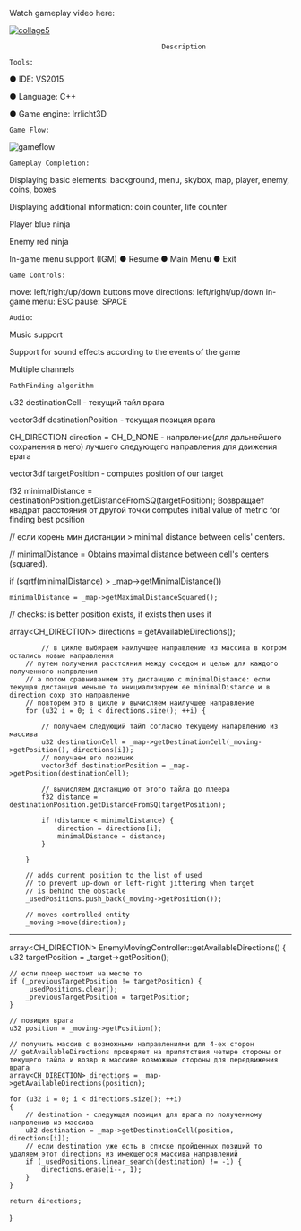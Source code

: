 Watch gameplay video here:

[![collage5](https://user-images.githubusercontent.com/38033580/38811579-9029232e-4192-11e8-80a4-35a1d4ec9fbf.jpg)
](http://www.youtube.com/embed/01cZ_v6islo)

                                          Description
 
 	Tools:

● IDE: VS2015

● Language: C++

● Game engine: Irrlicht3D

	Game Flow: 

![gameflow](https://user-images.githubusercontent.com/38033580/45288676-e9f4fe80-b4f3-11e8-9caa-f1dcec0a4f8a.PNG)

	Gameplay Completion:

Displaying basic elements:                  background, menu, skybox, map, player, enemy, coins, boxes

Displaying additional information:     	    coin counter, life counter

Player										                  blue ninja

Enemy									                    	red ninja

In-game menu support (IGM)        	    ● Resume
					    ● Main Menu
					    ● Exit


	Game Controls:

move:	          left/right/up/down buttons 
move directions:  left/right/up/down
in-game menu:     ESC
pause:			  SPACE


	Audio:

Music support

Support for sound effects according to the events of the game

Multiple channels


	PathFinding algorithm

u32 	     destinationCell        - текущий тайл врага

vector3df    destinationPosition    - текущая позиция врага

CH_DIRECTION direction = CH_D_NONE  - напрвление(для дальнейшего сохранения в него) лучшего следующего направления для движения врага

vector3df    targetPosition	    - computes position of our target

f32 minimalDistance = destinationPosition.getDistanceFromSQ(targetPosition); Возвращает квадрат расстояния от другой точки
									     computes initial value of metric for finding best position



// если корень мин дистанции > minimal distance between cells' centers.

// minimalDistance = Obtains maximal distance between cell's centers (squared).

if (sqrtf(minimalDistance) > _map->getMinimalDistance())

	minimalDistance = _map->getMaximalDistanceSquared();

	
// checks: is better position exists, if exists then uses it

array<CH_DIRECTION> directions = getAvailableDirections();

	        // в цикле выбираем наилучшее направление из массива в котром остались новые направления
		// путем получения расстояния между соседом и целью для каждого полученного напрвления
		// а потом сравниванием эту дистанцию с minimalDistance: если текущая дистанция меньше то инициализируем ее minimalDistance и в direction сохр это направление
		// повторем это в цикле и вычисляем наилучшее направление
		for (u32 i = 0; i < directions.size(); ++i) {

			// получаем следующий тайл согласно текущему напарвлению из массива
			u32 destinationCell = _map->getDestinationCell(_moving->getPosition(), directions[i]);
			// получаем его позицию
			vector3df destinationPosition = _map->getPosition(destinationCell);

			// вычисляем дистанцию от этого тайла до плеера
			f32 distance = destinationPosition.getDistanceFromSQ(targetPosition);

			if (distance < minimalDistance) {
				direction = directions[i];
				minimalDistance = distance;
			}

		}

		// adds current position to the list of used
		// to prevent up-down or left-right jittering when target 
		// is behind the obstacle
		_usedPositions.push_back(_moving->getPosition());

		// moves controlled entity
		_moving->move(direction);

***********************************************

array<CH_DIRECTION> EnemyMovingController::getAvailableDirections()
{
	u32 targetPosition = _target->getPosition();

	// если плеер нестоит на месте то
	if (_previousTargetPosition != targetPosition) {
		_usedPositions.clear();
		_previousTargetPosition = targetPosition;
	}

	// позиция врага
	u32 position = _moving->getPosition();

	// получить массив с возможными направлениями для 4-ех сторон
	// getAvailableDirections проверяет на припятствия четыре стороны от текущего тайла и возвр в массиве возможные стороны для передвижения врага
	array<CH_DIRECTION> directions = _map->getAvailableDirections(position);

	for (u32 i = 0; i < directions.size(); ++i)
	{
		// destination - следующая позиция для врага по полученному напрвлению из массива
		u32 destination = _map->getDestinationCell(position, directions[i]);
		// если destination уже есть в списке пройденных позиций то удаляем этот directions из имеющегося массива направлений
		if (_usedPositions.linear_search(destination) != -1) {
			directions.erase(i--, 1);
		}
	}

	return directions;
}



